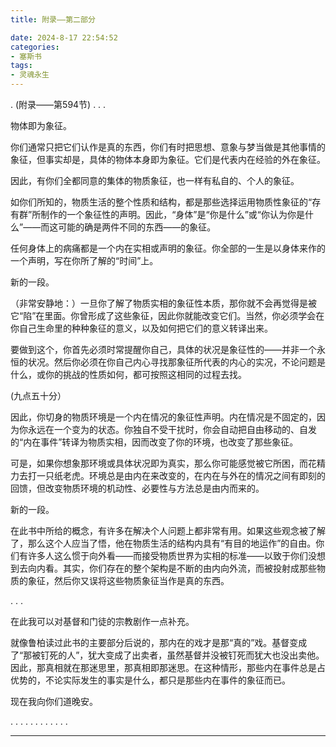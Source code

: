 ```yaml
---
title: 附录——第二部分

date: 2024-8-17 22:54:52
categories: 
- 塞斯书
tags:
- 灵魂永生
---
```


.
(附录——第594节) 
.
.
.

物体即为象征。

你们通常只把它们认作是真的东西，你们有时把思想、意象与梦当做是其他事情的象征，但事实却是，具体的物体本身即为象征。它们是代表内在经验的外在象征。

因此，有你们全都同意的集体的物质象征，也一样有私自的、个人的象征。

如你们所知的，物质生活的整个性质和结构，都是那些选择运用物质性象征的“存有群”所制作的一个象征性的声明。因此，“身体”是“你是什么”或“你认为你是什么”——而这可能的确是两件不同的东西——的象征。

任何身体上的病痛都是一个内在实相或声明的象征。你全部的一生是以身体来作的一个声明，写在你所了解的“时间”上。

新的一段。

（非常安静地：）一旦你了解了物质实相的象征性本质，那你就不会再觉得是被它“陷”在里面。你曾形成了这些象征，因此你就能改变它们。当然，你必须学会在你自己生命里的种种象征的意义，以及如何把它们的意义转译出来。

要做到这个，你首先必须时常提醒你自己，具体的状况是象征性的——并非一个永恒的状况。然后你必须在你自己内心寻找那象征所代表的内心的实况，不论问题是什么，或你的挑战的性质如何，都可按照这相同的过程去找。

(九点五十分）

因此，你切身的物质环境是一个内在情况的象征性声明。内在情况是不固定的，因为你永远在一个变为的状态。你独自不受干扰时，你会自动把自由移动的、自发的“内在事件”转译为物质实相，因而改变了你的环境，也改变了那些象征。

可是，如果你想象那环境或具体状况即为真实，那么你可能感觉被它所困，而花精力去打一只纸老虎。环境总是由内在来改变的，在内在与外在的情况之间有即刻的回馈，但改变物质环境的机动性、必要性与方法总是由内而来的。

新的一段。

在此书中所给的概念，有许多在解决个人问题上都非常有用。如果这些观念被了解了，那么这个人应当了悟，他在物质生活的结构内具有“有目的地运作”的自由。你们有许多人这么惯于向外看——而接受物质世界为实相的标准——以致于你们没想到去向内看。其实，你们存在的整个架构是不断的由内向外流，而被投射成那些物质的象征，然后你又误将这些物质象征当作是真的东西。

.
.
.

在此我可以对基督和门徒的宗教剧作一点补充。

就像鲁柏读过此书的主要部分后说的，那内在的戏才是那“真的”戏。基督变成了“那被钉死的人”，犹大变成了出卖者，虽然基督并没被钉死而犹大也没出卖他。因此，那真相就在那迷思里，那真相即那迷思。在这种情形，那些内在事件总是占优势的，不论实际发生的事实是什么，都只是那些内在事件的象征而已。

现在我向你们道晚安。

.
.
.
.
.
.
.
.
.
.
.
.




---